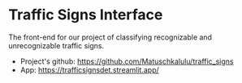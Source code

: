 # Traffic Signs Interface
The front-end for our project of classifying recognizable and unrecognizable traffic signs.
- Project's github: https://github.com/Matuschkalulu/traffic_signs
- App: https://trafficsignsdet.streamlit.app/
